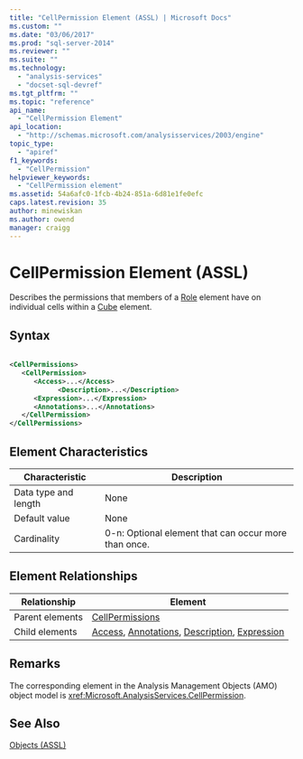 ```yaml
---
title: "CellPermission Element (ASSL) | Microsoft Docs"
ms.custom: ""
ms.date: "03/06/2017"
ms.prod: "sql-server-2014"
ms.reviewer: ""
ms.suite: ""
ms.technology: 
  - "analysis-services"
  - "docset-sql-devref"
ms.tgt_pltfrm: ""
ms.topic: "reference"
api_name: 
  - "CellPermission Element"
api_location: 
  - "http://schemas.microsoft.com/analysisservices/2003/engine"
topic_type: 
  - "apiref"
f1_keywords: 
  - "CellPermission"
helpviewer_keywords: 
  - "CellPermission element"
ms.assetid: 54a6afc0-1fcb-4b24-851a-6d81e1fe0efc
caps.latest.revision: 35
author: minewiskan
ms.author: owend
manager: craigg
---
```

# CellPermission Element (ASSL)
  Describes the permissions that members of a [Role](role-element-assl.md) element have on individual cells within a [Cube](cube-element-assl.md) element.  
  
## Syntax  
  
```xml  
  
<CellPermissions>  
   <CellPermission>  
      <Access>...</Access>  
            <Description>...</Description>  
      <Expression>...</Expression>  
      <Annotations>...</Annotations>  
   </CellPermission>  
</CellPermissions>  
```  
  
## Element Characteristics  
  
|Characteristic|Description|  
|--------------------|-----------------|  
|Data type and length|None|  
|Default value|None|  
|Cardinality|0-n: Optional element that can occur more than once.|  
  
## Element Relationships  
  
|Relationship|Element|  
|------------------|-------------|  
|Parent elements|[CellPermissions](../collections/cellpermissions-element-assl.md)|  
|Child elements|[Access](../properties/access-element-assl.md), [Annotations](../collections/annotations-element-assl.md), [Description](../properties/description-element-assl.md), [Expression](../properties/expression-element-assl.md)|  
  
## Remarks  
 The corresponding element in the Analysis Management Objects (AMO) object model is <xref:Microsoft.AnalysisServices.CellPermission>.  
  
## See Also  
 [Objects &#40;ASSL&#41;](objects-assl.md)  
  
  
